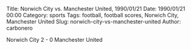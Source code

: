 Title: Norwich City vs. Manchester United, 1990/01/21
Date: 1990/01/21 00:00
Category: sports
Tags: football, football scores, Norwich City, Manchester United
Slug: norwich-city-vs-manchester-united
Author: carbonero


Norwich City 2 - 0 Manchester United
